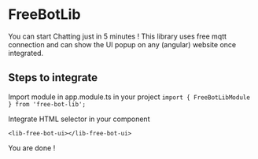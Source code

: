 # FreeBotLib
You can start Chatting just in 5 minutes ! This library uses free mqtt connection and can show the UI popup on any (angular) website once integrated. 

## Steps to integrate

Import module in app.module.ts in your project
```import { FreeBotLibModule } from 'free-bot-lib';```

Integrate HTML selector in your component

```<lib-free-bot-ui></lib-free-bot-ui>```

You are done !